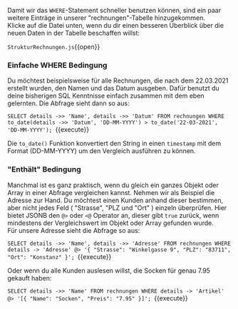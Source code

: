 Damit wir das `WHERE`-Statement schneller benutzen können, sind ein paar weitere Einträge in unserer "rechnungen"-Tabelle hinzugekommen.  
Klicke auf die Datei unten, wenn du dir einen besseren Überblick über die neuen Daten in der Tabelle beschaffen willst:

`StrukturRechnungen.js`{{open}} 

### Einfache WHERE Bedingung

Du möchtest beispielsweise für alle Rechnungen, die nach dem 22.03.2021 erstellt wurden, den Namen und das Datum ausgeben.
Dafür benutzt du deine bisherigen SQL Kenntnisse einfach zusammen mit dem eben gelernten.
Die Abfrage sieht dann so aus:

`SELECT details ->> 'Name', details ->> 'Datum' FROM rechnungen WHERE to_date(details ->> 'Datum', 'DD-MM-YYYY') > to_date('22-03-2021', 'DD-MM-YYYY');
`{{execute}}

Die `to_date()` Funktion konvertiert den String in einen `timestamp` mit dem Format (DD-MM-YYYY) um den Vergleich ausführen zu können.

### "Enthält" Bedingung

Manchmal ist es ganz praktisch, wenn du gleich ein ganzes Objekt oder Array in einer Abfrage vergleichen kannst. 
Nehmen wir als Beispiel die Adresse zur Hand. Du möchtest einen Kunden anhand dieser bestimmen, aber nicht 
jedes Feld ( "Strasse", "PLZ und "Ort" ) einzeln überprüfen. Hier bietet JSONB den `@>` oder `<@` Operator an, dieser gibt `true` zurück, wenn mindestens der Vergleichswert im Objekt oder Array gefunden wurde.   
Für unsere Adresse sieht die Abfrage so aus:

`SELECT details ->> 'Name', details ->> 'Adresse' FROM rechnungen WHERE details -> 'Adresse' @> '{ "Strasse": "Winkelgasse 9", "PLZ": "83711", "Ort": "Konstanz" }';
`{{execute}}

Oder wenn du alle Kunden auslesen willst, die Socken für genau 7.95 gekauft haben:

`SELECT details ->> 'Name' FROM rechnungen WHERE details -> 'Artikel' @> '[{ "Name": "Socken", "Preis": "7.95" }]';
`{{execute}}
